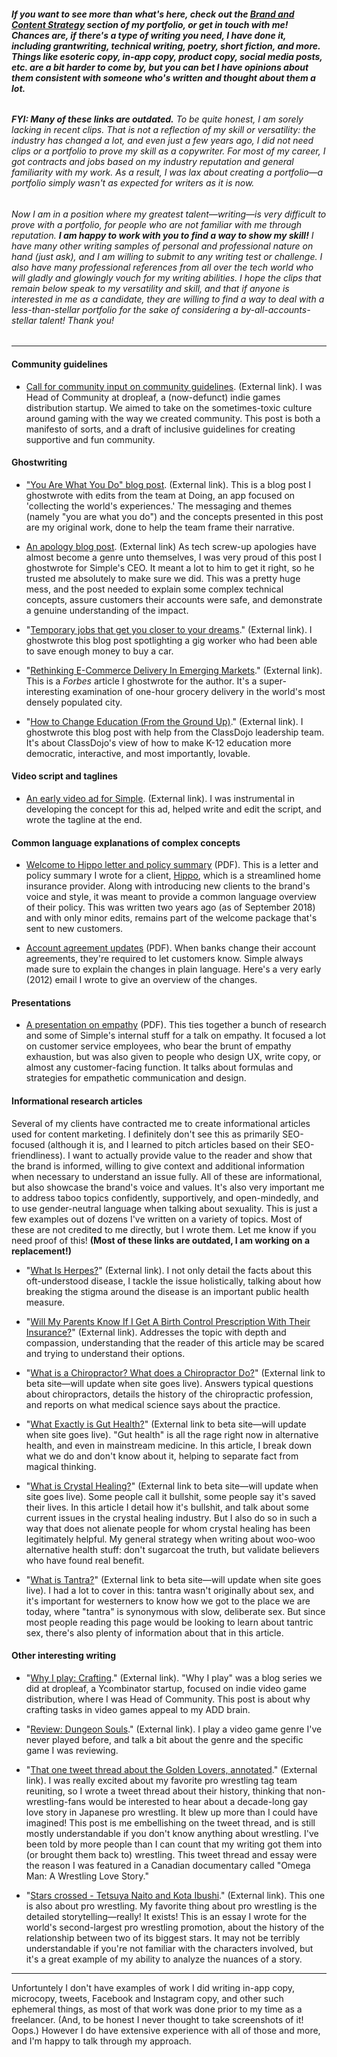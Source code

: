 ###### **If you want to see more than what's here, check out the [Brand and Content Strategy](https://github.com/the-rachel/styles/blob/master/brand.md) section of my portfolio, or get in touch with me! Chances are, if there's a type of writing you need, I have done it, including grantwriting, technical writing, poetry, short fiction, and more. Things like esoteric copy, in-app copy, product copy, social media posts, etc. are a bit harder to come by, but you can bet I have opinions about them consistent with someone who's written and thought about them a *lot*.**

###### ***FYI: Many of these links are outdated.*** To be quite honest, I am sorely lacking in recent clips. That is not a reflection of my skill or versatility: the industry has changed a lot, and even just a few years ago, I did not need clips or a portfolio to prove my skill as a copywriter. For most of my career, I got contracts and jobs based on my industry reputation and general familiarity with my work. As a result, I was lax about creating a portfolio—a portfolio simply wasn't as expected for writers as it is now.

###### Now I am in a position where my greatest talent—writing—is very difficult to prove with a portfolio, for people who are not familiar with me through reputation. **I am happy to work with you to find a way to show my skill!** I have many other writing samples of personal and professional nature on hand (just ask), and I am willing to submit to any writing test or challenge. I also have many professional references from all over the tech world who will gladly and glowingly vouch for my writing abilities. I hope the clips that remain below speak to my versatility and skill, and that if anyone is interested in me as a candidate, they are willing to find a way to deal with a less-than-stellar portfolio for the sake of considering a by-all-accounts-stellar talent! Thank you!
--------

#### Community guidelines

- [Call for community input on community guidelines](https://blog.dropleaf.io/we-need-your-input-on-our-community-guidelines-620b2770c9a6). (External link). I was Head of Community at dropleaf, a (now-defunct) indie games distribution startup. We aimed to take on the sometimes-toxic culture around gaming with the way we created community. This post is both a manifesto of sorts, and a draft of inclusive guidelines for creating supportive and fun community.


#### Ghostwriting

- ["You Are What You Do" blog post](https://blog.doing.io/you-are-what-you-do-e9da2d102709). (External link). This is a blog post I ghostwrote with edits from the team at Doing, an app focused on 'collecting the world's experiences.' The messaging and themes (namely "you are what you do") and the concepts presented in this post are my original work, done to help the team frame their narrative.
 
- [An apology blog post](https://www.simple.com/company/my-apology-to-you). (External link) As tech screw-up apologies have almost become a genre unto themselves, I was very proud of this post I ghostwrote for Simple's CEO. It meant a lot to him to get it right, so he trusted me absolutely to make sure we did. This was a pretty huge mess, and the post needed to explain some complex technical concepts, assure customers their accounts were safe, and demonstrate a genuine understanding of the impact.

- "[Temporary jobs that get you closer to your dreams](https://blog.instawork.com/temporary-jobs-that-get-you-closer-to-your-dreams-f6e50aa9064)." (External link). I ghostwrote this blog post spotlighting a gig worker who had been able to save enough money to buy a car.

- "[Rethinking E-Commerce Delivery In Emerging Markets](https://www.forbes.com/sites/forbestechcouncil/2018/10/16/rethinking-e-commerce-delivery-in-emerging-markets/#4dce41e566b8)." (External link). This is a *Forbes* article I ghostwrote for the author. It's a super-interesting examination of one-hour grocery delivery in the world's most densely populated city.

- "[How to Change Education (From the Ground Up)](https://blog.classdojo.com/how-to-change-education-from-the-ground-up/)." (External link). I ghostwrote this blog post with help from the ClassDojo leadership team. It's about ClassDojo's view of how to make K-12 education more democratic, interactive, and most importantly, lovable. 

#### Video script and taglines

- [An early video ad for Simple](https://vimeo.com/160291191). (External link). I was instrumental in developing the concept for this ad, helped write and edit the script, and wrote the tagline at the end.

#### Common language explanations of complex concepts

- [Welcome to Hippo letter and policy summary](https://github.com/the-rachel/styles/blob/master/portfolio/Hippo%20HO6%20Booklet%20(1).pdf) (PDF). This is a letter and policy summary I wrote for a client, [Hippo](https://myhippo.com/), which is a streamlined home insurance provider. Along with introducing new clients to the brand's voice and style, it was meant to provide a common language overview of their policy. This was written two years ago (as of September 2018) and with only minor edits, remains part of the welcome package that's sent to new customers.

- [Account agreement updates](https://github.com/the-rachel/styles/blob/master/portfolio/Gmail%20-%20Updates%20to%20your%20Simple%20Account%20Agreement.pdf) (PDF). When banks change their account agreements, they're required to let customers know. Simple always made sure to explain the changes in plain language. Here's a very early (2012) email I wrote to give an overview of the changes. 

#### Presentations

- [A presentation on empathy](https://github.com/the-rachel/styles/blob/master/Simple/empathy2.pdf) (PDF). This ties together a bunch of research and some of Simple's internal stuff for a talk on empathy. It focused a lot on customer service employees, who bear the brunt of empathy exhaustion, but was also given to people who design UX, write copy, or almost any customer-facing function. It talks about formulas and strategies for empathetic communication and design.

#### Informational research articles
Several of my clients have contracted me to create informational articles used for content marketing. I definitely don't see this as primarily SEO-focused (although it is, and I learned to pitch articles based on their SEO-friendliness). I want to actually provide value to the reader and show that the brand is informed, willing to give context and additional information when necessary to understand an issue fully. All of these are informational, but also showcase the brand's voice and values. It's also very important me to address taboo topics confidently, supportively, and open-mindedly, and to use gender-neutral language when talking about sexuality. This is just a few examples out of dozens I've written on a variety of topics. Most of these are not credited to me directly, but I wrote them. Let me know if you need proof of this! **(Most of these links are outdated, I am working on a replacement!)**

- "[What Is Herpes?](https://www.heydoctor.com/learn/what-is-herpes)" (External link). I not only detail the facts about this oft-understood disease, I tackle the issue holistically, talking about how breaking the stigma around the disease is an important public health measure.

- "[Will My Parents Know If I Get A Birth Control Prescription With Their Insurance?](https://www.heydoctor.com/learn/will-my-parents-know)" (External link). Addresses the topic with depth and compassion, understanding that the reader of this article may be scared and trying to understand their options. 

- "[What is a Chiropractor? What does a Chiropractor Do?](https://beta.kenshohealth.com/guides/what-is-a-chiropractor-what-does-a-chiropractor-do)" (External link to beta site—will update when site goes live). Answers typical questions about chiropractors, details the history of the chiropractic profession, and reports on what medical science says about the practice.

- "[What Exactly is Gut Health?](https://beta.kenshohealth.com/guides/what-is-gut-health)" (External link to beta site—will update when site goes live). "Gut health" is all the rage right now in alternative health, and even in mainstream medicine. In this article, I break down what we do and don't know about it, helping to separate fact from magical thinking.

- "[What is Crystal Healing?](https://beta.kenshohealth.com/guides/what-is-crystal-healing)" (External link to beta site—will update when site goes live). Some people call it bullshit, some people say it's saved their lives. In this article I detail how it's bullshit, and talk about some current issues in the crystal healing industry. But I also do so in such a way that does not alienate people for whom crystal healing has been legitimately helpful. My general strategy when writing about woo-woo alternative health stuff: don't sugarcoat the truth, but validate believers who have found real benefit.

- "[What is Tantra?](https://beta.kenshohealth.com/guides/what-is-tantra)" (External link to beta site—will update when site goes live). I had a lot to cover in this: tantra wasn't originally about sex, and it's important for westerners to know how we got to the place we are today, where "tantra" is synonymous with slow, deliberate sex. But since most people reading this page would be looking to learn about tantric sex, there's also plenty of information about that in this article.


#### Other interesting writing

- "[Why I play: Crafting](https://blog.dropleaf.io/why-i-play-crafting-561825612d5a)." (External link). "Why I play" was a blog series we did at dropleaf, a Ycombinator startup, focused on indie video game distribution, where I was Head of Community. This post is about why crafting tasks in video games appeal to my ADD brain.

- "[Review: Dungeon Souls](https://blog.dropleaf.io/review-dungeon-souls-a74261a1cce5)." (External link). I play a video game genre I've never played before, and talk a bit about the genre and the specific game I was reviewing.

- "[That one tweet thread about the Golden Lovers, annotated](https://medium.com/we-need-to-talk-about-wrestling/that-one-tweet-thread-about-the-golden-lovers-annotated-e9fc604e3a7f)." (External link). I was really excited about my favorite pro wrestling tag team reuniting, so I wrote a tweet thread about their history, thinking that non-wrestling-fans would be interested to hear about a decade-long gay love story in Japanese pro wrestling. It blew up more than I could have imagined! This post is me embellishing on the tweet thread, and is still mostly understandable if you don't know anything about wrestling. I've been told by more people than I can count that my writing got them into (or brought them back to) wrestling. This tweet thread and essay were the reason I was featured in a Canadian documentary called "Omega Man: A Wrestling Love Story."

- "[Stars crossed - Tetsuya Naito and Kota Ibushi](https://www.njpw1972.com/52317)." (External link). This one is also about pro wrestling. My favorite thing about pro wrestling is the detailed storytelling—really! It exists! This is an essay I wrote for the world's second-largest pro wrestling promotion, about the history of the relationship between two of its biggest stars. It may not be terribly understandable if you're not familiar with the characters involved, but it's a great example of my ability to analyze the nuances of a story.

*******

Unfortuntely I don't have examples of work I did writing in-app copy, microcopy, tweets, Facebook and Instagram copy, and other such ephemeral things, as most of that work was done prior to my time as a freelancer. (And, to be honest I never thought to take screenshots of it! Oops.) However I do have extensive experience with all of those and more, and I'm happy to talk through my approach. 
